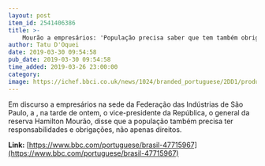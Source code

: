 ```yaml
---
layout: post
item_id: 2541406386
title: >-
    Mourão a empresários: 'População precisa saber que tem também obrigações, e não só direitos'
author: Tatu D'Oquei
date: 2019-03-30 09:54:58
pub_date: 2019-03-30 09:54:58
time_added: 2019-03-26 23:00:00
category: 
image: https://ichef.bbci.co.uk/news/1024/branded_portuguese/2DD1/production/_106192711_mourao-pr-divulgacao.jpg
---
```


Em discurso a empresários na sede da Federação das Indústrias de São Paulo, a , na tarde de ontem, o vice-presidente da República, o general da reserva Hamilton Mourão, disse que a população também precisa ter responsabilidades e obrigações, não apenas direitos.

**Link:** [https://www.bbc.com/portuguese/brasil-47715967](https://www.bbc.com/portuguese/brasil-47715967)

